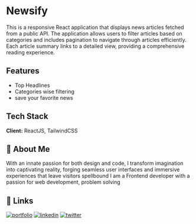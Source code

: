 
# Newsify

This is a responsive React application that displays news articles fetched from a public API. The application allows users to filter articles based on categories and includes pagination to navigate through articles efficiently. Each article summary links to a detailed view, providing a comprehensive reading experience.






## Features

- Top Headlines
- Categories wise filtering
- save your favorite news


## Tech Stack

**Client:** ReactJS, TailwindCSS






## 🚀 About Me
With an innate passion for both design and code, I transform imagination into captivating reality, forging seamless user interfaces and immersive experiences that leave visitors spellbound
I am a Frontend developer with a passion for web development, problem solving


## 🔗 Links
[![portfolio](https://img.shields.io/badge/my_portfolio-000?style=for-the-badge&logo=ko-fi&logoColor=white)](https://ashish4.vercel.app/)
[![linkedin](https://img.shields.io/badge/linkedin-0A66C2?style=for-the-badge&logo=linkedin&logoColor=white)](https://www.linkedin.com/in/ashish-kumar-4566211a3/)
[![twitter](https://img.shields.io/badge/twitter-1DA1F2?style=for-the-badge&logo=twitter&logoColor=white)](https://twitter.com/Ashishk23857136)

